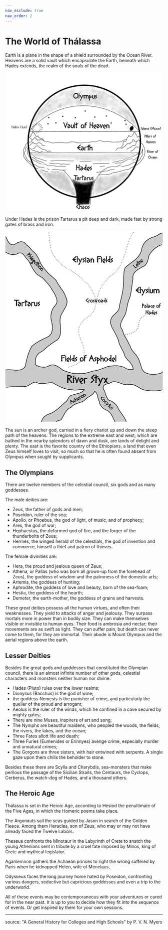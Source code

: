 ```yaml
---
nav_esclude: true 
nav_order: 2
---
```


# The World of Thálassa

Earth is a plane in the shape of a shield surrounded by the Ocean River. Heavens are a solid vault which encapsulate the Earth, beneath which Hades extends, the realm of the souls of the dead. 

![Cosmos Map](/img/cosmos_map.png)

Under Hades is the prison Tartarus a pit deep and dark, made fast by strong gates of brass and iron.

![Hades Map](/img/hades_map.png)

The sun is an archer god, carried in a fiery chariot up and down the steep path of the heavens. The regions to the extreme east and west, which are bathed in the nearby splendors of dawn and dusk, are lands of delight and plenty. The east is the favorite country of the Ethiopians, a land that even Zeus himself loves to visit, so much so that he is often found absent from Olympus when sought by supplicants.

## The Olympians

There are twelve members of the celestial council, six gods and as many goddesses. 

The male deities are:
- Zeus, the father of gods and men; 
- Poseidon, ruler of the sea; 
- Apollo, or Phoebus, the god of light, of music, and of prophecy; 
- Ares, the god of war; 
- Hephaestus, the deformed god of fire, and the forger of the thunderbolts of Zeus; 
- Hermes, the winged herald of the celestials, the god of invention and commerce, himself a thief and patron of thieves.

The female divinities are:
- Hera, the proud and jealous queen of Zeus; 
- Athena, or Pallas (who was born all grown-up from the forehead of Zeus), the goddess of wisdom and the patroness of the domestic arts; 
- Artemis, the goddess of hunting; 
- Aphrodite, the goddess of love and beauty, born of the sea-foam; 
- Hestia, the goddess of the hearth; 
- Demeter, the earth-mother, the goddess of grains and harvests. 

These great deities possess all the human virtues, and often their weaknesses. They yield to attacks of anger and jealousy. They surpass mortals more in power than in bodily size. They can make themselves visible or invisible to human eyes. Their food is ambrosia and nectar; their movements are as swift as light. They can suffer pain, but death can never come to them, for they are immortal. Their abode is Mount Olympus and the aerial regions above the earth.

## Lesser Deities

Besides the great gods and goddesses that constituted the Olympian council, there is an almost infinite number of other gods, celestial characters and monsters neither human nor divine.

- Hades (Pluto) rules over the lower realms; 
- Dionysus (Bacchus) is the god of wine; 
- the goddess Nemesis is the punisher of crime, and particularly the queller of the proud and arrogant; 
- Aeolus is the ruler of the winds, which he confined in a cave secured by mighty gates;
- There are nine Muses, inspirers of art and song;
- The Nymphs are beautiful maidens, who peopled the woods, the fields, the rivers, the lakes, and the ocean;
- Three Fates allott life and death;
- Three Furies (Eumenides or Erinnyes) avenge crime, especially murder and unnatural crimes;
- The Gorgons are three sisters, with hair entwined with serpents. A single gaze upon them chills the beholder to stone. 
  
Besides these there are Scylla and Charybdis, sea-monsters that make perilous the passage of the Sicilian Straits, the Centaurs, the Cyclops, Cerberus, the watch-dog of Hades, and a thousand others.

## The Heroic Age

Thálassa is set in the Heroic Age, according to Hesiod the penultimate of the Five Ages, in which the Homeric poems take place.

The Argonauts sail the seas guided by Jason in search of the Golden Fleece. Among them Heracles, son of Zeus, who may or may not have already faced the Twelve Labors. 

Theseus confronts the Minotaur in the Labyrinth of Crete to snatch the young Athenians sent in tribute by a cruel fate imposed by Minos, king of Crete and mythical legislator.

Agamemnon gathers the Achaean princes to right the wrong suffered by Paris when he kidnapped Helen, wife of Menelaus. 

Odysseus faces the long journey home hated by Poseidon, confronting various dangers, seductive but capricious goddesses and even a trip to the underworld.

All of these events may be contemporaneous with your adventures or cared for in the near past. It is up to you to decide how they fit into the sequence of events. Or get inspired by them for your own sessions.

---
source: "A General History for Colleges and High Schools" by P. V. N. Myers 